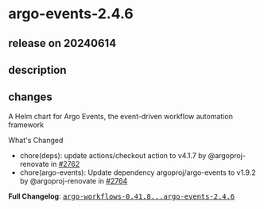 # argo-events-2.4.6

## release on 20240614

## description

## changes

A Helm chart for Argo Events, the event-driven workflow automation framework

What's Changed

* chore(deps): update actions/checkout action to v4.1.7 by @argoproj-renovate in <a class="issue-link js-issue-link" data-error-text="Failed to load title" data-id="2349509357" data-permission-text="Title is private" data-url="https://github.com/argoproj/argo-helm/issues/2762" data-hovercard-type="pull_request" data-hovercard-url="/argoproj/argo-helm/pull/2762/hovercard" href="https://github.com/argoproj/argo-helm/pull/2762">#2762</a>
* chore(argo-events): Update dependency argoproj/argo-events to v1.9.2 by @argoproj-renovate in <a class="issue-link js-issue-link" data-error-text="Failed to load title" data-id="2352285925" data-permission-text="Title is private" data-url="https://github.com/argoproj/argo-helm/issues/2764" data-hovercard-type="pull_request" data-hovercard-url="/argoproj/argo-helm/pull/2764/hovercard" href="https://github.com/argoproj/argo-helm/pull/2764">#2764</a>

<strong>Full Changelog</strong>: <a class="commit-link" href="https://github.com/argoproj/argo-helm/compare/argo-workflows-0.41.8...argo-events-2.4.6"><tt>argo-workflows-0.41.8...argo-events-2.4.6</tt></a>

